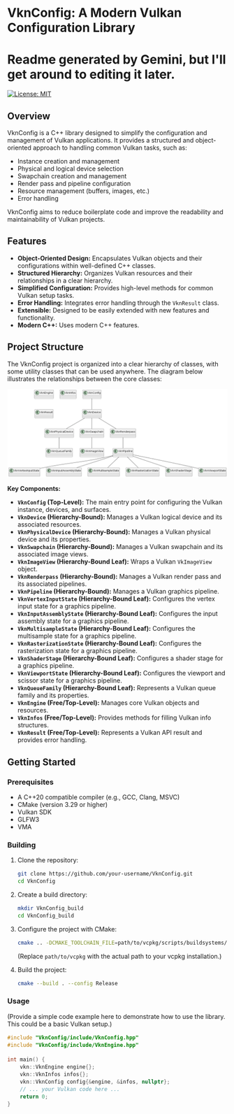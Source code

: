 # VknConfig: A Modern Vulkan Configuration Library
# Readme generated by Gemini, but I'll get around to editing it later.

[![License: MIT](https://img.shields.io/badge/License-MIT-yellow.svg)](https://opensource.org/licenses/MIT)

## Overview

VknConfig is a C++ library designed to simplify the configuration and management of Vulkan applications. It provides a structured and object-oriented approach to handling common Vulkan tasks, such as:

*   Instance creation and management
*   Physical and logical device selection
*   Swapchain creation and management
*   Render pass and pipeline configuration
*   Resource management (buffers, images, etc.)
*   Error handling

VknConfig aims to reduce boilerplate code and improve the readability and maintainability of Vulkan projects.

## Features

*   **Object-Oriented Design:** Encapsulates Vulkan objects and their configurations within well-defined C++ classes.
*   **Structured Hierarchy:** Organizes Vulkan resources and their relationships in a clear hierarchy.
*   **Simplified Configuration:** Provides high-level methods for common Vulkan setup tasks.
*   **Error Handling:** Integrates error handling through the `VknResult` class.
*   **Extensible:** Designed to be easily extended with new features and functionality.
* **Modern C++:** Uses modern C++ features.

## Project Structure

The VknConfig project is organized into a clear hierarchy of classes, with some utility classes that can be used anywhere. The diagram below illustrates the relationships between the core classes:

![Project Structure Diagram](./projectStructure/projectStructure.png)

**Key Components:**

*   **`VknConfig` (Top-Level):** The main entry point for configuring the Vulkan instance, devices, and surfaces.
*   **`VknDevice` (Hierarchy-Bound):** Manages a Vulkan logical device and its associated resources.
*   **`VknPhysicalDevice` (Hierarchy-Bound):** Manages a Vulkan physical device and its properties.
*   **`VknSwapchain` (Hierarchy-Bound):** Manages a Vulkan swapchain and its associated image views.
*   **`VknImageView` (Hierarchy-Bound Leaf):** Wraps a Vulkan `VkImageView` object.
*   **`VknRenderpass` (Hierarchy-Bound):** Manages a Vulkan render pass and its associated pipelines.
*   **`VknPipeline` (Hierarchy-Bound):** Manages a Vulkan graphics pipeline.
*   **`VknVertexInputState` (Hierarchy-Bound Leaf):** Configures the vertex input state for a graphics pipeline.
*   **`VknInputAssemblyState` (Hierarchy-Bound Leaf):** Configures the input assembly state for a graphics pipeline.
*   **`VknMultisampleState` (Hierarchy-Bound Leaf):** Configures the multisample state for a graphics pipeline.
*   **`VknRasterizationState` (Hierarchy-Bound Leaf):** Configures the rasterization state for a graphics pipeline.
*   **`VknShaderStage` (Hierarchy-Bound Leaf):** Configures a shader stage for a graphics pipeline.
*   **`VknViewportState` (Hierarchy-Bound Leaf):** Configures the viewport and scissor state for a graphics pipeline.
*   **`VknQueueFamily` (Hierarchy-Bound Leaf):** Represents a Vulkan queue family and its properties.
*   **`VknEngine` (Free/Top-Level):** Manages core Vulkan objects and resources.
*   **`VknInfos` (Free/Top-Level):** Provides methods for filling Vulkan info structures.
*   **`VknResult` (Free/Top-Level):** Represents a Vulkan API result and provides error handling.

## Getting Started

### Prerequisites

*   A C++20 compatible compiler (e.g., GCC, Clang, MSVC)
*   CMake (version 3.29 or higher)
*   Vulkan SDK
*   GLFW3
* VMA

### Building

1.  Clone the repository:

    ```bash
    git clone https://github.com/your-username/VknConfig.git
    cd VknConfig
    ```

2.  Create a build directory:

    ```bash
    mkdir VknConfig_build
    cd VknConfig_build
    ```

3.  Configure the project with CMake:

    ```bash
    cmake .. -DCMAKE_TOOLCHAIN_FILE=path/to/vcpkg/scripts/buildsystems/vcpkg.cmake
    ```
    (Replace `path/to/vcpkg` with the actual path to your vcpkg installation.)

4.  Build the project:

    ```bash
    cmake --build . --config Release
    ```

### Usage

(Provide a simple code example here to demonstrate how to use the library. This could be a basic Vulkan setup.)

```cpp
#include "VknConfig/include/VknConfig.hpp"
#include "VknConfig/include/VknEngine.hpp"

int main() {
    vkn::VknEngine engine{};
    vkn::VknInfos infos{};
    vkn::VknConfig config{&engine, &infos, nullptr};
    // ... your Vulkan code here ...
    return 0;
}
